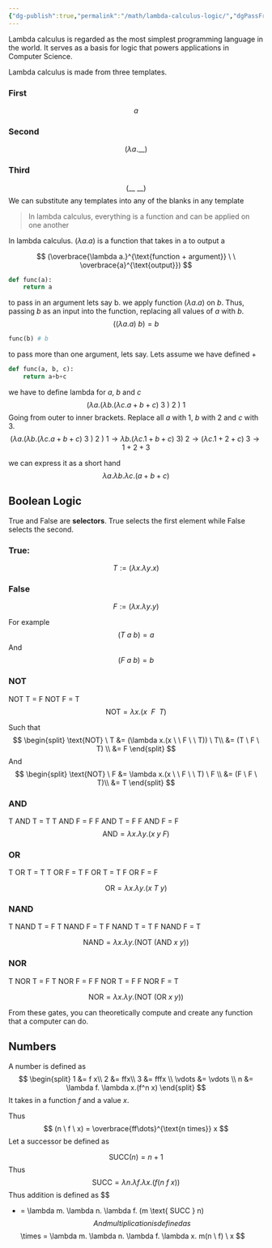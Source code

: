 ```yaml
---
{"dg-publish":true,"permalink":"/math/lambda-calculus-logic/","dgPassFrontmatter":true,"noteIcon":""}
---
```



Lambda calculus is regarded as the most simplest programming language in the world. It serves as a basis for logic that powers applications in Computer Science.

Lambda calculus is made from three templates.

### First
$$
a
$$
### Second
$$
(\lambda a. \_\_)
$$
### Third
$$
(\_\_ \ \_\_)
$$
We can substitute any templates into any of the blanks in any template

> In lambda calculus, everything is a function and can be applied on one another

In lambda calculus. $(\lambda a.a)$  is a function that takes in a to output a

$$
(\overbrace{\lambda a.}^{\text{function + argument}} \ \ \overbrace{a}^{\text{output}})
$$

```python 
def func(a):
	return a
```

to pass in an argument lets say b. we apply function $(\lambda a.a)$ on $b$. Thus, passing $b$ as an input into the function, replacing all values of $a$ with $b$.
$$
((\lambda a. a) \ b)  = b
$$
```python
func(b) # b
```

to pass more than one argument, lets say. Lets assume we have defined $+$
```python
def func(a, b, c):
	return a+b+c
```

we have to define lambda for $a$, $b$ and $c$
$$
(\lambda a. (\lambda b.(\lambda c.a+b+c) \ 3\ )\ 2\ ) \ 1
$$
Going from outer to inner brackets. Replace all $a$ with $1$, $b$ with $2$ and $c$ with $3$.
$$
(\lambda a. (\lambda b.(\lambda c.a+b+c) \ 3\ )\ 2\ ) \ 1 \rightarrow \lambda b.(\lambda c. 1+b+c) \ 3 ) \ 2 \rightarrow (\lambda c. 1+2 + c) \ 3 \rightarrow 1+2+3 
$$

we can express it as a short hand
$$
\lambda a.\lambda b. \lambda c . (a+b+c)
$$

## Boolean Logic

True and False are **selectors**. True selects the first element while False selects the second.

### True: 
$$
T := (\lambda x. \lambda y.x)
$$
### False
$$
F := (\lambda x. \lambda y.y)
$$

For example
$$
(T \ a \ b) = a
$$
And
$$
(F \ a \ b)= b
$$

### NOT
NOT T = F
NOT F = T
$$
\text{NOT} = \lambda x.(x \  \ F \  \ T) $$

Such that 
$$
\begin{split}
\text{NOT} \ T &= (\lambda x.(x \  \ F \ \ T)) \ T\\
&= (T \ F \ T) \\
&= F
\end{split}
$$
And
$$
\begin{split}
\text{NOT} \ F &= \lambda x.(x \  \ F \ \ T) \ F \\
&= (F \ F \ T)\\
&= T
\end{split}
$$
### AND
T AND T = T
T AND F = F
F AND T = F
F AND F = F
$$
\text{AND} = \lambda x.\lambda y. (x \ y \ F)
$$

### OR

T OR T = T
T OR F = T
F OR T = T
F OR F = F

$$
\text{OR} = \lambda x. \lambda y.(x \ T \ y)
$$

### NAND
T NAND T = F
T NAND F = T
F NAND T = T
F NAND F = T

$$
\text{NAND} = \lambda x. \lambda y.(\text{NOT} \ (\text{AND} \ x\ y ))
$$

### NOR
T NOR T = F
T NOR F = F
F NOR T = F
F NOR F = T

$$
\text{NOR} = \lambda x.\lambda y.(\text{NOT} \ (\text{OR} \ x\ y) )
$$

From these gates, you can theoretically compute and create any function that a computer can do. 

## Numbers 

A number is defined as
$$
\begin{split}
1 &= f x\\
2 &= ffx\\
3 &= fffx \\
\vdots &= \vdots \\
n &= \lambda f. \lambda x.(f^n x)
\end{split}
$$
It takes in a function $f$ and a value $x$.

Thus
$$
(n \ f \ x) = \overbrace{ff\dots}^{\text{n times}} x
$$
Let a successor be defined as

$$
\text{SUCC}(n) = n+1
$$
Thus
$$
\text{SUCC} = \lambda n. \lambda f.\lambda x.(f(n \ f \ x))
$$
Thus addition is defined as
$$
+ = \lambda m. \lambda n. \lambda f. (m \text{ SUCC } n)
$$
And multiplication is defined as 
$$
\times = \lambda m. \lambda n. \lambda f. \lambda x. m(n \ f) \ x
$$

